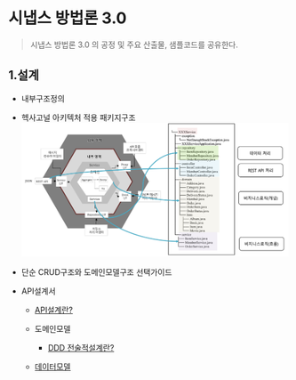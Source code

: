 # 시냅스 방법론 3.0
> 시냅스 방법론 3.0 의 공정 및 주요 산출물, 샘플코드를 공유한다.

## 1.설계
    
- 내부구조정의 
 - 헥사고널 아키텍처 적용 패키지구조
  ![패키지](/img/package.png)  

- 단순 CRUD구조와 도메인모델구조 선택가이드
- API설계서
    - [API설계란?](/contents/API.md) 

  - 도메인모델
    - [DDD 전술적설계란?](/contents/domain.md) 
   
  - [데이터모델](/contents/data.md) 

  
